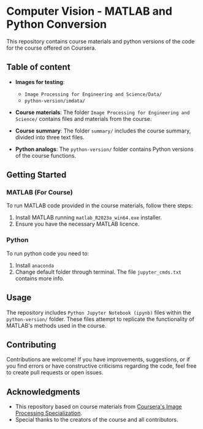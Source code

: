 # Computer Vision - MATLAB and Python Conversion
 
This repository contains course materials and python versions of the code for the course offered on Coursera.

## Table of content

- **Images for testing**:
	- `Image Processing for Engineering and Science/Data/`
	- `python-version/imdata/`

- **Course materials**: The folder `Image Processing for Engineering and Science/` contains files and materials from the course.

- **Course summary**: The folder `summary/` includes the course summary, divided into three text files.

- **Python analogs**: The `python-version/` folder contains Python versions of the course functions.

## Getting Started

### MATLAB (For Course)

To run MATLAB code provided in the course materials, follow there steps:

1. Install MATLAB running `matlab_R2023a_win64.exe` installer.
2. Ensure you have the necessary MATLAB licence.

### Python

To run python code you need to:
1. Install `anaconda`
2. Change default folder through terminal. The file `jupyter_cmds.txt` contains more info.

## Usage

The repository includes `Python Jupyter Notebook (ipynb)` files within the `python-version/` folder. These files attempt to replicate the functionality of MATLAB's methods used in the course.

## Contributing

Contributions are welcome! If you have improvements, suggestions, or if you find errors or have constructive criticisms regarding the code, feel free to create pull requests or open issues.

## Acknowledgments

- This repository based on course materials from [Coursera's Image Processing Specialization](https://www.coursera.org/specializations/image-processing).
- Special thanks to the creators of the course and all contributors.
